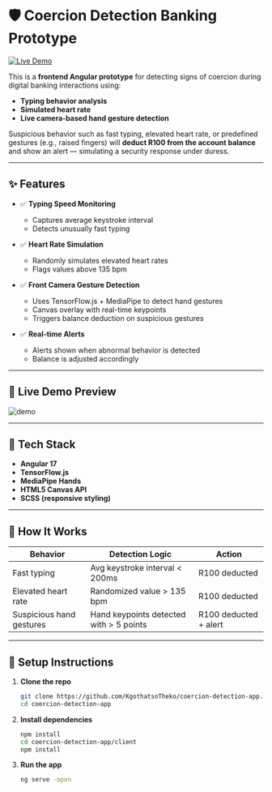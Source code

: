 # 🛡️ Coercion Detection Banking Prototype

[![Live Demo](https://img.shields.io/badge/Live%20Demo-coercion--app.web.app-1976d2?style=for-the-badge&logo=google-chrome&logoColor=white)](https://coercion-app.web.app/)


This is a **frontend Angular prototype** for detecting signs of coercion during digital banking interactions using:

- **Typing behavior analysis**
- **Simulated heart rate**
- **Live camera-based hand gesture detection**

Suspicious behavior such as fast typing, elevated heart rate, or predefined gestures (e.g., raised fingers) will **deduct R100 from the account balance** and show an alert — simulating a security response under duress.

---

## ✨ Features

- ✅ **Typing Speed Monitoring**
  - Captures average keystroke interval
  - Detects unusually fast typing

- ✅ **Heart Rate Simulation**
  - Randomly simulates elevated heart rates
  - Flags values above 135 bpm

- ✅ **Front Camera Gesture Detection**
  - Uses TensorFlow.js + MediaPipe to detect hand gestures
  - Canvas overlay with real-time keypoints
  - Triggers balance deduction on suspicious gestures

- ✅ **Real-time Alerts**
  - Alerts shown when abnormal behavior is detected
  - Balance is adjusted accordingly

---

## 📸 Live Demo Preview

![demo](https://github.com/user-attachments/assets/0826d774-23a0-439d-9882-661c8c58d52e)

---

## 🧱 Tech Stack

- **Angular 17**
- **TensorFlow.js**
- **MediaPipe Hands**
- **HTML5 Canvas API**
- **SCSS (responsive styling)**

---

## 🧪 How It Works

| Behavior                  | Detection Logic                               | Action                          |
|---------------------------|-----------------------------------------------|---------------------------------|
| Fast typing               | Avg keystroke interval < 200ms                | R100 deducted                   |
| Elevated heart rate       | Randomized value > 135 bpm                    | R100 deducted                   |
| Suspicious hand gestures  | Hand keypoints detected with > 5 points       | R100 deducted + alert           |

---

## 🚀 Setup Instructions

1. **Clone the repo**
   ```bash
   git clone https://github.com/KgothatsoTheko/coercion-detection-app.git
   cd coercion-detection-app

2. **Install dependencies**
    ```bash
    npm install
    cd coercion-detection-app/client
    npm install

3. **Run the app**
   ```bash
   ng serve -open  
